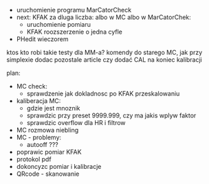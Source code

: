 - uruchomienie programu MarCatorCheck
- next: KFAK za dluga liczba: albo w MC albo w MarCatorChek:
	- uruchomienie pomiaru
	- KFAK roozszerzenie o jedna cyfle
- PHedit wieczorem

ktos kto robi takie testy dla MM-a?
komendy do starego MC, jak przy simplexie
dodac pozostale article
czy dodać CAL na  koniec kalibracji

plan:
- MC check:
	- sprawdzenie jak dokladnosc po KFAK przeskalowaniu
- kaliberacja MC:
	- gdzie jest mnoznik
	- sprawdzic przy preset 9999.999, czy ma jakis wplyw faktor 
	- sprawdzic overflow dla HR i filtrow
- MC rozmowa niebling
- MC - problemy:
	- autooff ???
- poprawic pomiar KFAK
- protokol pdf
- dokoncyzc pomiar i kalibracje
- QRcode - skanowanie